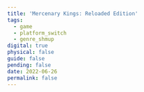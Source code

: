 ```yaml
---
title: 'Mercenary Kings: Reloaded Edition'
tags:
  - game
  - platform_switch
  - genre_shmup
digital: true
physical: false
guide: false
pending: false
date: 2022-06-26
permalink: false
---
```

